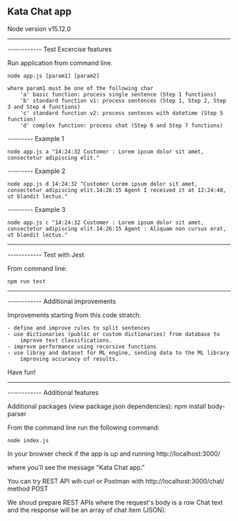 ## Kata Chat app ##

Node version v15.12.0

-------------------------------------------------
------------ Test Excercise features

Run application from command line.

    node app.js [param1] [param2]

    where param1 must be one of the following char
        'a' basic function: process single sentence (Step 1 functions)
        'b' standard function v1: process sentences (Step 1, Step 2, Step 3 and Step 4 functions)
        'c' standard function v2: process senteces with datetime (Step 5 function)
        'd' complex function: process chat (Step 6 and Step 7 functions)

--------- Example 1

    node app.js a "14:24:32 Customer : Lorem ipsum dolor sit amet, consectetur adipiscing elit."

--------- Example 2

    node app.js d 14:24:32 "Customer Lorem ipsum dolor sit amet, consectetur adipiscing elit.14:26:15 Agent I received it at 12:24:48, ut blandit lectus."

--------- Example 3

    node app.js c "14:24:32 Customer : Lorem ipsum dolor sit amet, consectetur adipiscing elit.14:26:15 Agent : Aliquam non cursus erat, ut blandit lectus."

-------------------------------------------------
------------ Test with Jest

From command line:

    npm run test

-------------------------------------------------
------------ Additional improvements

Improvements starting from this code stratch:

    - define and improve rules to split sentences
    - use dictionaries (public or custom dictionaries) from database to
        improve text classifications.
    - improve performance using recorsive functions
    - use libray and dataset for ML engine, sending data to the ML library
        improving accurancy of results.

Have fun!

-------------------------------------------------
------------ Additional features

Additional packages (view package.json dependencies): 
    npm install body-parser

From the command line run the following command:

    node index.js

In your browser check if the app is up and running
    http://localhost:3000/

where you'll see the message "Kata Chat app."

You can try REST API wih curl or Postman with
    http://localhost:3000/chat/
    method POST

We shoud prepare REST APIs where the request's body is a row Chat text and  the
response will be an array of chat item (JSON).